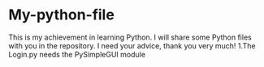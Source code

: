 # My-python-file
This is my achievement in learning Python. I will share some Python files with you in the repository. I need your advice, thank you very much!
1.The Login.py needs the PySimpleGUI module
